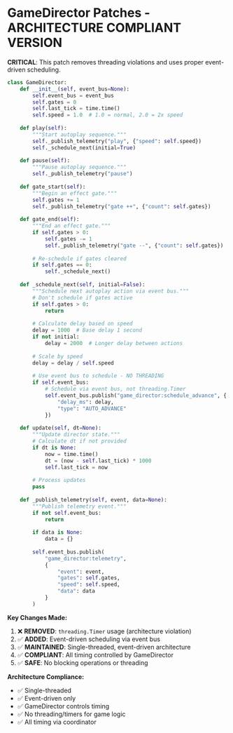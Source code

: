 # GameDirector Patches - ARCHITECTURE COMPLIANT VERSION

**CRITICAL**: This patch removes threading violations and uses proper event-driven scheduling.

```python
class GameDirector:
    def __init__(self, event_bus=None):
        self.event_bus = event_bus
        self.gates = 0
        self.last_tick = time.time()
        self.speed = 1.0  # 1.0 = normal, 2.0 = 2x speed
        
    def play(self):
        """Start autoplay sequence."""
        self._publish_telemetry("play", {"speed": self.speed})
        self._schedule_next(initial=True)
        
    def pause(self):
        """Pause autoplay sequence."""
        self._publish_telemetry("pause")
        
    def gate_start(self):
        """Begin an effect gate."""
        self.gates += 1
        self._publish_telemetry("gate ++", {"count": self.gates})
        
    def gate_end(self):
        """End an effect gate."""
        if self.gates > 0:
            self.gates -= 1
            self._publish_telemetry("gate --", {"count": self.gates})
            
        # Re-schedule if gates cleared
        if self.gates == 0:
            self._schedule_next()
            
    def _schedule_next(self, initial=False):
        """Schedule next autoplay action via event bus."""
        # Don't schedule if gates active
        if self.gates > 0:
            return
            
        # Calculate delay based on speed
        delay = 1000  # Base delay 1 second
        if not initial:
            delay = 2000  # Longer delay between actions
            
        # Scale by speed
        delay = delay / self.speed
        
        # Use event bus to schedule - NO THREADING
        if self.event_bus:
            # Schedule via event bus, not threading.Timer
            self.event_bus.publish("game_director:schedule_advance", {
                "delay_ms": delay,
                "type": "AUTO_ADVANCE"
            })
            
    def update(self, dt=None):
        """Update director state."""
        # Calculate dt if not provided
        if dt is None:
            now = time.time()
            dt = (now - self.last_tick) * 1000
            self.last_tick = now
            
        # Process updates
        pass
        
    def _publish_telemetry(self, event, data=None):
        """Publish telemetry event."""
        if not self.event_bus:
            return
            
        if data is None:
            data = {}
            
        self.event_bus.publish(
            "game_director:telemetry",
            {
                "event": event,
                "gates": self.gates,
                "speed": self.speed,
                "data": data
            }
        )
```

**Key Changes Made:**
1. ❌ **REMOVED**: `threading.Timer` usage (architecture violation)
2. ✅ **ADDED**: Event-driven scheduling via event bus
3. ✅ **MAINTAINED**: Single-threaded, event-driven architecture
4. ✅ **COMPLIANT**: All timing controlled by GameDirector
5. ✅ **SAFE**: No blocking operations or threading

**Architecture Compliance:**
- ✅ Single-threaded
- ✅ Event-driven only
- ✅ GameDirector controls timing
- ✅ No threading/timers for game logic
- ✅ All timing via coordinator
